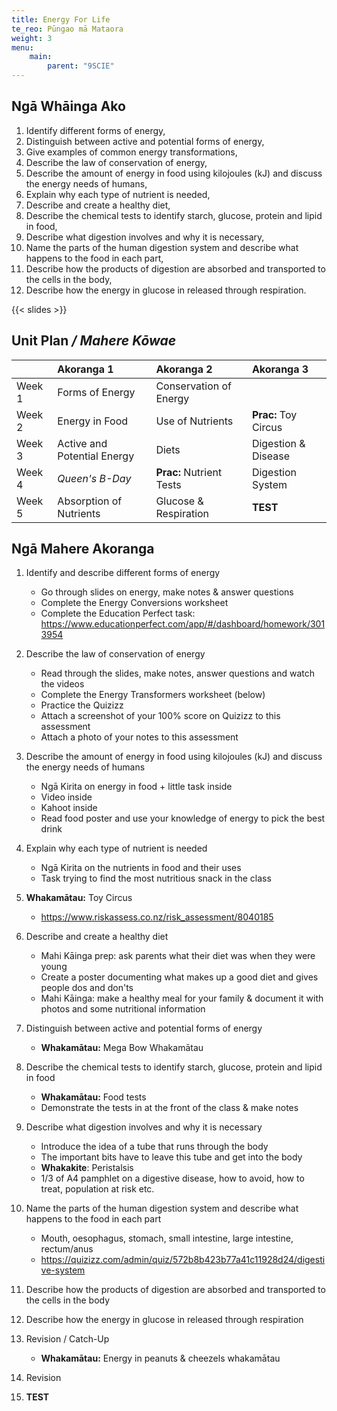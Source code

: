 ```yaml
---
title: Energy For Life
te_reo: Pūngao mā Mataora
weight: 3
menu:
    main:
        parent: "9SCIE"
---
```


## Ngā Whāinga Ako

1. Identify different forms of energy,
2. Distinguish between active and potential forms of energy,
3. Give examples of common energy transformations,
4. Describe the law of conservation of energy,
5. Describe the amount of energy in food using kilojoules (kJ) and discuss the energy needs of humans,
6. Explain why each type of nutrient is needed,
7. Describe and create a healthy diet,
8. Describe the chemical tests to identify starch, glucose, protein and lipid in food,
9. Describe what digestion involves and why it is necessary,
10. Name the parts of the human digestion system and describe what happens to the food in each part,
11. Describe how the products of digestion are absorbed and transported to the cells in the body,
12. Describe how the energy in glucose in released through respiration.

{{< slides >}}

## Unit Plan _/ Mahere Kōwae_ 

|        | Akoranga 1                  | Akoranga 2               | Akoranga 3           |
|:-------|:----------------------------|:-------------------------|:---------------------|
| Week 1 | Forms of Energy             | Conservation of Energy   |                      |
| Week 2 | Energy in Food              | Use of Nutrients         | __Prac:__ Toy Circus |
| Week 3 | Active and Potential Energy | Diets                    | Digestion & Disease  |
| Week 4 | _Queen's B-Day_             | __Prac:__ Nutrient Tests | Digestion System     |
| Week 5 | Absorption of Nutrients     | Glucose & Respiration    | __TEST__             |

## Ngā Mahere Akoranga

1. Identify and describe different forms of energy
    - Go through slides on energy, make notes & answer questions
    - Complete the Energy Conversions worksheet
    - Complete the Education Perfect task: https://www.educationperfect.com/app/#/dashboard/homework/3013954

2. Describe the law of conservation of energy
    - Read through the slides, make notes, answer questions and watch the videos
    - Complete the Energy Transformers worksheet (below)
    - Practice the Quizizz
    - Attach a screenshot of your 100% score on Quizizz to this assessment
    - Attach a photo of your notes to this assessment

3. Describe the amount of energy in food using kilojoules (kJ) and discuss the energy needs of humans
    - Ngā Kirita on energy in food + little task inside
    - Video inside
    - Kahoot inside
    - Read food poster and use your knowledge of energy to pick the best drink

4. Explain why each type of nutrient is needed
    - Ngā Kirita on the nutrients in food and their uses
    - Task trying to find the most nutritious snack in the class

5. __Whakamātau:__ Toy Circus
    - https://www.riskassess.co.nz/risk_assessment/8040185

6. Describe and create a healthy diet
    - Mahi Kāinga prep: ask parents what their diet was when they were young
    - Create a poster documenting what makes up a good diet and gives people dos and don'ts
    - Mahi Kāinga: make a healthy meal for your family & document it with photos and some nutritional information

7. Distinguish between active and potential forms of energy
    - __Whakamātau:__ Mega Bow Whakamātau

8. Describe the chemical tests to identify starch, glucose, protein and lipid in food
    - __Whakamātau:__ Food tests
    - Demonstrate the tests in at the front of the class & make notes

9. Describe what digestion involves and why it is necessary
    - Introduce the idea of a tube that runs through the body
    - The important bits have to leave this tube and get into the body
    - __Whakakite__: Peristalsis
    - 1/3 of A4 pamphlet on a digestive disease, how to avoid, how to treat, population at risk etc.

10. Name the parts of the human digestion system and describe what happens to the food in each part
    - Mouth, oesophagus, stomach, small intestine, large intestine, rectum/anus
    - https://quizizz.com/admin/quiz/572b8b423b77a41c11928d24/digestive-system

11. Describe how the products of digestion are absorbed and transported to the cells in the body

12. Describe how the energy in glucose in released through respiration

13. Revision / Catch-Up
    - __Whakamātau:__ Energy in peanuts & cheezels whakamātau

14. Revision

15. __TEST__
